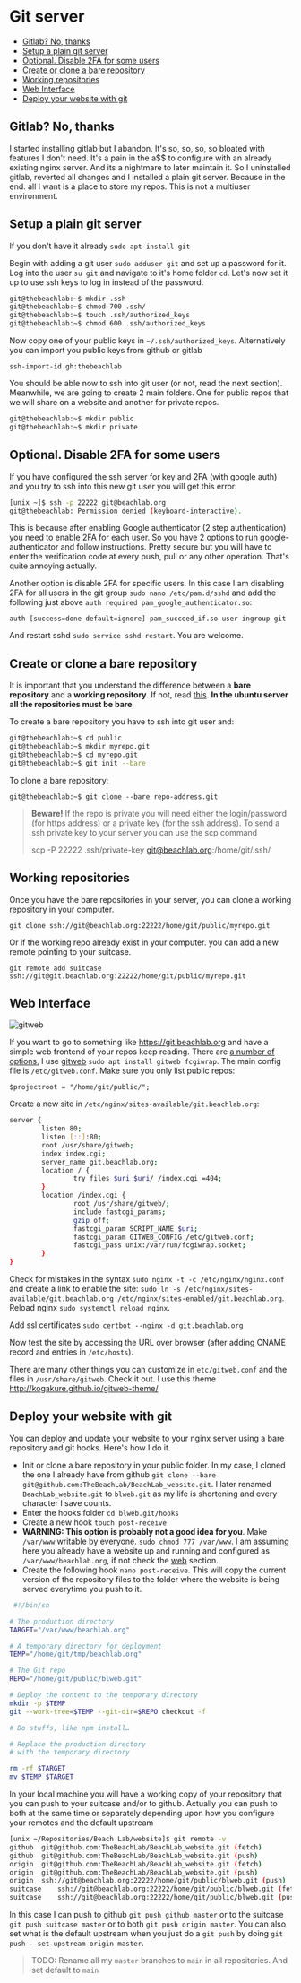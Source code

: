 # Git server

<!-- vim-markdown-toc GFM -->

* [Gitlab? No, thanks](#gitlab-no-thanks)
* [Setup a plain git server](#setup-a-plain-git-server)
* [Optional. Disable 2FA for some users](#optional-disable-2fa-for-some-users)
* [Create or clone a bare repository](#create-or-clone-a-bare-repository)
* [Working repositories](#working-repositories)
* [Web Interface](#web-interface)
* [Deploy your website with git](#deploy-your-website-with-git)

<!-- vim-markdown-toc -->

## Gitlab? No, thanks

I started installing gitlab but I abandon. It's so, so, so, so bloated with features I don't need. It's a pain in the a$$ to configure with an already existing nginx server. And its a nightmare to later maintain it. So I uninstalled gitlab, reverted all changes and I installed a plain git server. Because in the end. all I want is a place to store my repos. This is not a multiuser environment.

## Setup a plain git server

If you don't have it already `sudo apt install git`

Begin with adding a git user `sudo adduser git` and set up a password for it. Log into the user `su git` and navigate to it's home folder `cd`. Let's now set it up to use ssh keys to log in instead of the password.

```bash
git@thebeachlab:~$ mkdir .ssh
git@thebeachlab:~$ chmod 700 .ssh/
git@thebeachlab:~$ touch .ssh/authorized_keys
git@thebeachlab:~$ chmod 600 .ssh/authorized_keys
```

Now copy one of your public keys in `~/.ssh/authorized_keys`. Alternatively you can import you public keys from github or gitlab

`ssh-import-id gh:thebeachlab`

You should be able now to ssh into git user (or not, read the next section). Meanwhile, we are going to create 2 main folders. One for public repos that we will share on a website and another for private repos.

```bash
git@thebeachlab:~$ mkdir public
git@thebeachlab:~$ mkdir private
```

## Optional. Disable 2FA for some users

If you have configured the ssh server for key and 2FA (with google auth) and you try to ssh into this new git user you will get this error:

```bash
[unix ~]$ ssh -p 22222 git@beachlab.org
git@thebeachlab: Permission denied (keyboard-interactive).
```

This is because after enabling Google authenticator (2 step authentication) you need to enable 2FA for each user. So you have 2 options to run google-authenticator and follow instructions. Pretty secure but you will have to enter the verification code at every push, pull or any other operation. That's quite annoying actually.

Another option is disable 2FA for specific users. In this case I am disabling 2FA for all users in the git group `sudo nano /etc/pam.d/sshd` and add the following just above `auth required pam_google_authenticator.so`:

`auth [success=done default=ignore] pam_succeed_if.so user ingroup git`

And restart sshd `sudo service sshd restart`. You are welcome.

## Create or clone a bare repository

It is important that you understand the difference between a **bare repository** and a **working repository**. If not, read [this](https://www.saintsjd.com/2011/01/what-is-a-bare-git-repository/). **In the ubuntu server all the repositories must be bare**.

To create a bare repository  you have to ssh into git user and:

```bash
git@thebeachlab:~$ cd public
git@thebeachlab:~$ mkdir myrepo.git
git@thebeachlab:~$ cd myrepo.git
git@thebeachlab:~$ git init --bare
```

To clone a bare repository:

`git@thebeachlab:~$ git clone --bare repo-address.git`

> **Beware!** If the repo is private you will need either the login/password (for https address) or a private key (for the ssh address). To send a ssh private key to your server you can use the scp command
>
> scp -P 22222 .ssh/private-key git@beachlab.org:/home/git/.ssh/

## Working repositories

Once you have the bare repositories in your server, you can clone a working repository in your computer.

`git clone ssh://git@beachlab.org:22222/home/git/public/myrepo.git`

Or if the working repo already exist in your computer. you can add a new remote pointing to your suitcase.

`git remote add suitcase ssh://git@git.beachlab.org:22222/home/git/public/myrepo.git`

## Web Interface

![gitweb](../img/gitweb.png)

If you want to go to something like <https://git.beachlab.org> and have a simple web frontend of your repos keep reading. There are [a number of options](https://git.wiki.kernel.org/index.php/Interfaces,_frontends,_and_tools#Web_Interfaces), I use [gitweb](https://git.wiki.kernel.org/index.php/Gitweb) `sudo apt install gitweb fcgiwrap`. The main config file is `/etc/gitweb.conf`. Make sure you only list public repos:

`$projectroot = "/home/git/public/";`

Create a new site in `/etc/nginx/sites-available/git.beachlab.org`:

```bash
server {
        listen 80;
        listen [::]:80;
        root /usr/share/gitweb;
        index index.cgi;
        server_name git.beachlab.org;
        location / {
                try_files $uri $uri/ /index.cgi =404;
        }
        location /index.cgi {
                root /usr/share/gitweb/;
                include fastcgi_params;
                gzip off;
                fastcgi_param SCRIPT_NAME $uri;
                fastcgi_param GITWEB_CONFIG /etc/gitweb.conf;
                fastcgi_pass unix:/var/run/fcgiwrap.socket;
        }
}
```
Check for mistakes in the syntax `sudo nginx -t -c /etc/nginx/nginx.conf` and create a link to enable the site: `sudo ln -s /etc/nginx/sites-available/git.beachlab.org /etc/nginx/sites-enabled/git.beachlab.org`. Reload nginx `sudo systemctl reload nginx`.

Add ssl certificates `sudo certbot --nginx -d git.beachlab.org`

Now test the site by accessing the URL over browser (after adding CNAME record and entries in `/etc/hosts`).

There are many other things you can customize in `etc/gitweb.conf` and the files in `/usr/share/gitweb`. Check it out. I use this theme <http://kogakure.github.io/gitweb-theme/>

## Deploy your website with git

You can deploy and update your website to your nginx server using a bare repository and git hooks. Here's how I do it.

- Init or clone a bare repository in your public folder. In my case, I cloned the one I already have from github `git clone --bare git@github.com:TheBeachLab/BeachLab_website.git`. I later renamed `BeachLab_website.git` to `blweb.git` as my life is shortening and every character I save counts.
- Enter the hooks folder `cd blweb.git/hooks`
- Create a new hook `touch post-receive`
- **WARNING: This option is probably not a good idea for you**. Make `/var/www` writable by everyone. `sudo chmod 777 /var/www`. I am assuming here you already have a website up and running and configured as `/var/www/beachlab.org`, if not check the [web](web.md) section.
- Create the following hook `nano post-receive`. This will copy the current version of the repository files to the folder where the website is being served everytime you push to it.

```bash
 #!/bin/sh

# The production directory
TARGET="/var/www/beachlab.org"

# A temporary directory for deployment
TEMP="/home/git/tmp/beachlab.org"

# The Git repo
REPO="/home/git/public/blweb.git"

# Deploy the content to the temporary directory
mkdir -p $TEMP
git --work-tree=$TEMP --git-dir=$REPO checkout -f

# Do stuffs, like npm install…

# Replace the production directory
# with the temporary directory

rm -rf $TARGET
mv $TEMP $TARGET
```

In your local machine you will have a working copy of your repository that you can push to your suitcase and/or to github. Actually you can push to both at the same time or separately depending upon how you configure your remotes and the default upstream

```bash
[unix ~/Repositories/Beach Lab/website]$ git remote -v
github	git@github.com:TheBeachLab/BeachLab_website.git (fetch)
github	git@github.com:TheBeachLab/BeachLab_website.git (push)
origin	git@github.com:TheBeachLab/BeachLab_website.git (fetch)
origin	git@github.com:TheBeachLab/BeachLab_website.git (push)
origin	ssh://git@beachlab.org:22222/home/git/public/blweb.git (push)
suitcase	ssh://git@beachlab.org:22222/home/git/public/blweb.git (fetch)
suitcase	ssh://git@beachlab.org:22222/home/git/public/blweb.git (push)
```

In this case I can push to github `git push github master` or to the suitcase `git push suitcase master` or to both `git push origin master`. You can also set what is the default upstream when you just do a `git push` by doing `git push --set-upstream origin master`.

> TODO: Rename all my `master` branches to `main` in all repositories. And set default to `main`


